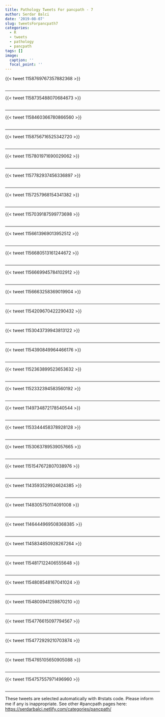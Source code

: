 ```yaml
---
title: Pathology Tweets For pancpath - 7
author: Serdar Balci
date: '2019-08-07'
slug: tweetsForpancpath7
categories:
  - R
  - tweets
  - pathology
  - pancpath
tags: []
image:
  caption: ''
  focal_point: ''
---
```



{{< tweet 1158769767357882368 >}}
<br>
<br>
<hr>
{{< tweet 1158735488070684673 >}}
<br>
<br>
<hr>
{{< tweet 1158460366780866560 >}}
<br>
<br>
<hr>
{{< tweet 1158756716525342720 >}}
<br>
<br>
<hr>
{{< tweet 1157801971690029062 >}}
<br>
<br>
<hr>
{{< tweet 1157782937456336897 >}}
<br>
<br>
<hr>
{{< tweet 1157257968154341382 >}}
<br>
<br>
<hr>
{{< tweet 1157039187599773698 >}}
<br>
<br>
<hr>
{{< tweet 1156613969013952512 >}}
<br>
<br>
<hr>
{{< tweet 1156680513161244672 >}}
<br>
<br>
<hr>
{{< tweet 1156669945784102912 >}}
<br>
<br>
<hr>
{{< tweet 1156663258369019904 >}}
<br>
<br>
<hr>
{{< tweet 1154209670422290432 >}}
<br>
<br>
<hr>
{{< tweet 1153043739943813122 >}}
<br>
<br>
<hr>
{{< tweet 1154390849964466176 >}}
<br>
<br>
<hr>
{{< tweet 1152363899523653632 >}}
<br>
<br>
<hr>
{{< tweet 1152332394583560192 >}}
<br>
<br>
<hr>
{{< tweet 1149734872178540544 >}}
<br>
<br>
<hr>
{{< tweet 1153344458378928128 >}}
<br>
<br>
<hr>
{{< tweet 1153063789539057665 >}}
<br>
<br>
<hr>
{{< tweet 1151547672807038976 >}}
<br>
<br>
<hr>
{{< tweet 1143593529924624385 >}}
<br>
<br>
<hr>
{{< tweet 1148305750114091008 >}}
<br>
<br>
<hr>
{{< tweet 1146444969508368385 >}}
<br>
<br>
<hr>
{{< tweet 1145834850928267264 >}}
<br>
<br>
<hr>
{{< tweet 1154817122406555648 >}}
<br>
<br>
<hr>
{{< tweet 1154808548167041024 >}}
<br>
<br>
<hr>
{{< tweet 1154800941259870210 >}}
<br>
<br>
<hr>
{{< tweet 1154776615097794567 >}}
<br>
<br>
<hr>
{{< tweet 1154772929210703874 >}}
<br>
<br>
<hr>
{{< tweet 1154765105650905088 >}}
<br>
<br>
<hr>
{{< tweet 1154757557971496960 >}}
<br>
<br>
<hr>


These tweets are selected automatically with #rstats code. Please inform me if any is inappropriate.
See other #pancpath pages here: https://serdarbalci.netlify.com/categories/pancpath/
